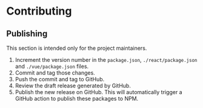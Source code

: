 # Contributing

## Publishing

This section is intended only for the project maintainers.

1. Increment the version number in the `package.json`, `./react/package.json` and `./vue/package.json` files.
2. Commit and tag those changes.
3. Push the commit and tag to GitHub.
4. Review the draft release generated by GitHub.
5. Publish the new release on GitHub. This will automatically trigger a GitHub action to publish these packages to NPM.
